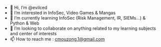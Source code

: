 - 👋 Hi, I’m @evilced
- 👀 I’m interested in InfoSec, Video Games & Mangas 
- 🌱 I’m currently learning InfoSec (Risk Management, IR, SIEMs...) & Python & Web
- 💞️ I’m looking to collaborate on anything related to my learning subjects and center of interests
- 📫 How to reach me : cmouzong.1@gmail.com 

<!---
evilced/evilced is a ✨ special ✨ repository because its `README.md` (this file) appears on your GitHub profile.
You can click the Preview link to take a look at your changes.
--->
